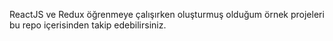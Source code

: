 ReactJS ve Redux öğrenmeye çalışırken oluşturmuş olduğum örnek projeleri bu repo içerisinden takip edebilirsiniz.
